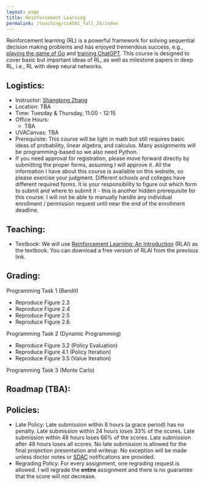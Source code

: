 ```yaml
---
layout: page
title: Reinforcement Learning
permalink: /teaching/cs4501_fall_24/index
---
```


Reinforcement learning (RL) is a powerful framework for solving sequential decision making problems
and has enjoyed tremendous success, e.g., [playing the game of Go](https://www.nature.com/articles/nature16961) and [training ChatGPT](https://chat.openai.com/auth/login).
This course is designed to cover basic but important ideas of RL, as well as milestone papers in deep RL, i.e., RL with deep neural networks.

## Logistics:

- Instructor: [Shangtong Zhang](/)
- Location: TBA
- Time: Tuesday & Thursday, 11:00 - 12:15  
- Office Hours: 
  - TBA 
- UVACanvas: TBA 
- Prerequisite:
  This course will be light in math but still requires basic ideas of probability, linear algebra, and calculus. Many assignments will be programming-based so we also need Python.
- If you need approval for registration,
please move forward directly by submitting the proper forms,
assuming I will approve it.
All the information I have about this course is available on this website,
so please exercise your judgment.
Different schools and colleges have different required forms.
It is your responsibility to figure out which form to submit and where to submit it - this is another hidden prerequisite for this course.
I will not be able to manually handle any individual enrollment / permission  request until near the end of the enrollment deadline.

## Teaching:
- Textbook: We will use [Reinforcement Learning: An Introduction](http://incompleteideas.net/book/the-book-2nd.html) (RLAI) as the textbook.
You can download a free version of RLAI from the previous link.
<!-- - Lectures: **All lectures are whiteboards. To encourage attendance, there will be no slides or notes. But I am sure you can find everything in RLAI.** -->
<!-- As a courtesy, -->
<!-- I will try my best to record each lecture (though not guaranteed) and post the recordings in Canvas. -->
<!-- That being said, it might be good to factor this whiteboard format into consideration when enrolling in this course. -->

## Grading:

Programming Task 1 (Bandit)
* Reproduce Figure 2.3
* Reproduce Figure 2.4
* Reproduce Figure 2.5
* Reproduce Figure 2.6

Programming Task 2 (Dynamic Programming)
* Reproduce Figure 3.2 (Policy Evaluation)
* Reproduce Figure 4.1 (Policy Iteration)
* Reproduce Figure 3.5 (Value Iteration)

Programming Task 3 (Monte Carlo)


## Roadmap (TBA):

<!-- | Date  |  Comments |
|-------| ----------|
|01/18||
|01/23||
|01/25||
|01/30||
|02/01||
|02/06||
|02/08||
|02/11| HW 1 Due. Project proposal Due. |
|02/15||
|02/20| No lecture (tentative). |
|02/22||
|02/25| HW 2 Due.|
|02/27||
|02/29||
|03/05| No lecture. Spring recess.|
|03/07| No lecture. Spring recess.|
|03/10| HW 3 Due.|
|03/12||
|03/14||
|03/19||
|03/21||
|03/24| HW 4 Due.|
|03/26||
|03/28||
|04/02||
|04/04||
|04/07| HW 5 Due.|
|04/09||
|04/11||
|04/16||
|04/21| HW 6 Due.|
|04/18||
|04/23||
|04/25||
|04/30| Last lecture.|
|05/05| Project presentation and writeup due.| -->

## Policies:

- Late Policy:
Late submission within 8 hours (a grace period) has no penalty.
Late submission within 24 hours loses 33% of the scores.
Late submission within 48 hours loses 66% of the scores.
Late submission after 48 hours loses all scores.
No late submission is allowed for the final projection presentation and writeup.
No exception will be made unless doctor notes or [SDAC](https://www.studenthealth.virginia.edu/SDAC) notifications are provided.
- Regrading Policy: For every assignment, one regrading request is allowed. I will regrade the **entire** assignment and there is no guarantee that the score will not decrease.